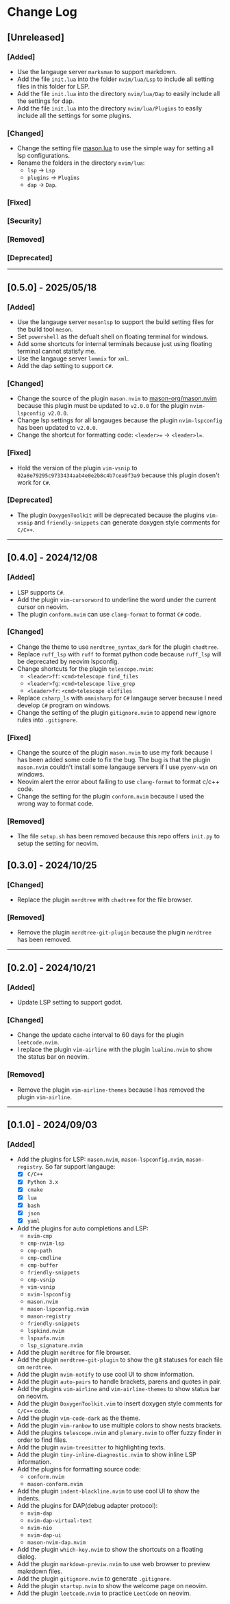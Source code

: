 # Change Log

## [Unreleased]
### [Added]
* Use the langauge server `marksman` to support markdown.
* Add the file `init.lua` into the folder `nvim/lua/Lsp` to include all setting files in this folder for LSP.
* Add the file `init.lua` into the directory `nvim/lua/Dap` to easily include all the settings for dap.
* Add the file `init.lua` into the directory `nvim/lua/Plugins` to easily include all the settings for some plugins.

### [Changed]
* Change the setting file [mason.lua](./nvim/lua/lsp/mason.lua) to use the simple way for setting all lsp configurations.
* Rename the folders in the directory `nvim/lua`:
	* `lsp` -> `Lsp`
	* `plugins` -> `Plugins`
	* `dap` -> `Dap`.

### [Fixed]

### [Security]

### [Removed]

### [Deprecated]


----
## [0.5.0] - 2025/05/18
### [Added]
* Use the langauge server `mesonlsp` to support the build setting files for the build tool `meson`.
* Set `powershell` as the defualt shell on floating terminal for windows.
* Add some shortcuts for internal terminals because just using floating terminal cannot statisfy me.
* Use the langauge server `lemmix` for `xml`.
* Add the dap setting to support `C#`.

### [Changed]
* Change the source of the plugin `mason.nvim` to [mason-org/mason.nvim](https://github.com/mason-org/mason.nvim.git) because this plugin must be updated to `v2.0.0` for the plugin `nvim-lspconfig v2.0.0`.
* Change lsp settings for all langauges because the plugin `nvim-lspconfig` has been updated to `v2.0.0`.
* Change the shortcut for formatting code: `<leader>=` -> `<leader>l=`.

### [Fixed]
* Hold the version of the plugin `vim-vsnip` to `02a8e79295c9733434aab4e0e2b8c4b7cea9f3a9` because this plugin dosen't work for `C#`.

### [Deprecated]
* The plugin `DoxygenToolkit` will be deprecated because the plugins `vim-vsnip` and `friendly-snippets` can generate doxygen style comments for `C/C++`.


----
## [0.4.0] - 2024/12/08
### [Added]
* LSP supports `C#`.
* Add the plugin `vim-cursorword` to underline the word under the current cursor on neovim.
* The plugin `conform.nvim` can use `clang-format` to format `C#` code.

### [Changed]
* Change the theme to use `nerdtree_syntax_dark` for the plugin `chadtree`.
* Replace `ruff_lsp` with `ruff` to format python code because `ruff_lsp` will be deprecated by neovim lspconfig.
* Change shortcuts for the plugin `telescope.nvim`:
	* `<leader>ff`: `<cmd>telescope find_files`
	* `<leader>fg`: `<cmd>telescope live_grep`
	* `<leader>fr`: `<cmd>telescope oldfiles`
* Replace `csharp_ls` with `omnisharp` for `C#` langauge server because I need develop `C#` program on windows.
* Change the setting of the plugin `gitignore.nvim` to append new ignore rules into `.gitignore`.

### [Fixed]
* Change the source of the plugin `mason.nvim` to use my fork because I has been added some code to fix the bug. The bug is that the plugin `mason.nvim` couldn't install some langauge servers if I use `pyenv-win` on windows.
* Neovim alert the error about failing to use `clang-format` to format c/c++ code.
* Change the setting for the plugin `conform.nvim` because I used the wrong way to format code.

### [Removed]
* The file `setup.sh` has been removed because this repo offers `init.py` to setup the setting for neovim.


## [0.3.0] - 2024/10/25
### [Changed]
* Replace the plugin `nerdtree` with `chadtree` for the file browser.

### [Removed]
* Remove the plugin `nerdtree-git-plugin` because the plugin `nerdtree` has been removed.


----
## [0.2.0] - 2024/10/21
### [Added]
* Update LSP setting to support godot.

### [Changed]
* Change the update cache interval to 60 days for the plugin `leetcode.nvim`.
* I replace the plugin `vim-airline` with the plugin `lualine.nvim` to show the status bar on neovim.

### [Removed]
* Remove the plugin `vim-airline-themes` because I has removed the plugin `vim-airline`.


----
## [0.1.0] - 2024/09/03
### [Added]
* Add the plugins for LSP: `mason.nvim`, `mason-lspconfig.nvim`, `mason-registry`. So far support langauge:
    * [x] `C/C++`
    * [x] `Python 3.x`
    * [x] `cmake`
    * [x] `lua`
    * [x] `bash`
    * [x] `json`
    * [x] `yaml`
* Add the plugins for auto completions and LSP:
    * `nvim-cmp`
    * `cmp-nvim-lsp`
    * `cmp-path`
    * `cmp-cmdline`
    * `cmp-buffer`
    * `friendly-snippets`
    * `cmp-vsnip`
    * `vim-vsnip`
    * `nvim-lspconfig`
    * `mason.nvim`
    * `mason-lspconfig.nvim`
    * `mason-registry`
    * `friendly-snippets`
    * `lspkind.nvim`
    * `lspsafa.nvim`
    * `lsp_signature.nvim`
* Add the plugin `nerdtree` for file browser.
* Add the plugin `nerdtree-git-plugin` to show the git statuses for each file on `nerdtree`.
* Add the plugin `nvim-notify` to use cool UI to show information.
* Add the plugin `auto-pairs` to handle brackets, parens and quotes in pair.
* Add the plugins `vim-airline` and `vim-airline-themes` to show status bar on neovim.
* Add the plugin `DoxygenToolkit.vim` to insert doxygen style comments for `C/C++` code.
* Add the plugin `vim-code-dark` as the theme.
* Add the plugin `vim-ranbow` to use multiple colors to show nests brackets.
* Add the plugins `telescope.nvim` and `plenary.nvim` to offer fuzzy finder in order to find files.
* Add the plugin `nvim-treesitter` to highlighting texts.
* Add the plugin `tiny-inline-diagnostic.nvim` to show inline LSP information.
* Add the plugins for formatting source code:
    * `conform.nvim`
    * `mason-conform.nvim`
* Add the plugin `indent-blackline.nvim` to use cool UI to show the indents.
* Add the plugins for DAP(debug adapter protocol):
    * `nvim-dap`
    * `nvim-dap-virtual-text`
    * `nvim-nio`
    * `nvim-dap-ui`
    * `mason-nvim-dap.nvim`
* Add the plugin `which-key.nvim` to show the shortcuts on a floating dialog.
* Add the plugin `markdown-previw.nvim` to use web browser to preview makrdown files.
* Add the plugin `gitignore.nvim` to generate `.gitignore`.
* Add the plugin `startup.nvim` to show the welcome page on neovim.
* Add the plugin `leetcode.nvim` to practice `LeetCode` on neovim.

